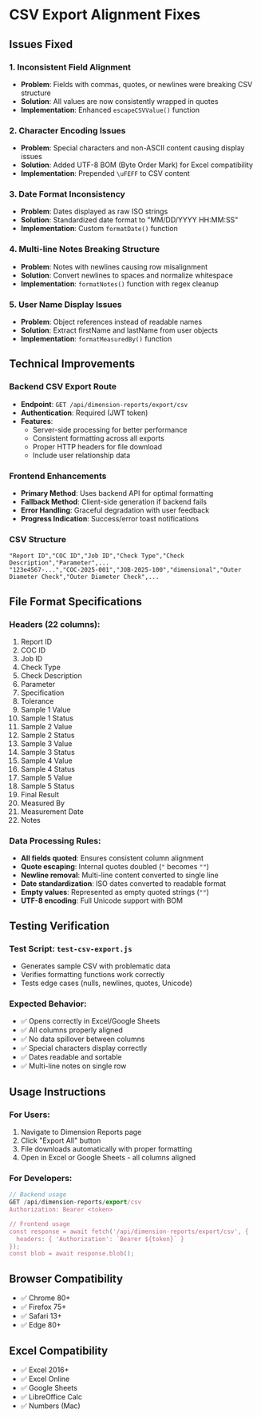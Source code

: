 # CSV Export Alignment Fixes

## Issues Fixed

### 1. **Inconsistent Field Alignment**
- **Problem**: Fields with commas, quotes, or newlines were breaking CSV structure
- **Solution**: All values are now consistently wrapped in quotes
- **Implementation**: Enhanced `escapeCSVValue()` function

### 2. **Character Encoding Issues**
- **Problem**: Special characters and non-ASCII content causing display issues
- **Solution**: Added UTF-8 BOM (Byte Order Mark) for Excel compatibility
- **Implementation**: Prepended `\uFEFF` to CSV content

### 3. **Date Format Inconsistency**
- **Problem**: Dates displayed as raw ISO strings
- **Solution**: Standardized date format to "MM/DD/YYYY HH:MM:SS"
- **Implementation**: Custom `formatDate()` function

### 4. **Multi-line Notes Breaking Structure**
- **Problem**: Notes with newlines causing row misalignment
- **Solution**: Convert newlines to spaces and normalize whitespace
- **Implementation**: `formatNotes()` function with regex cleanup

### 5. **User Name Display Issues**
- **Problem**: Object references instead of readable names
- **Solution**: Extract firstName and lastName from user objects
- **Implementation**: `formatMeasuredBy()` function

## Technical Improvements

### Backend CSV Export Route
- **Endpoint**: `GET /api/dimension-reports/export/csv`
- **Authentication**: Required (JWT token)
- **Features**:
  - Server-side processing for better performance
  - Consistent formatting across all exports
  - Proper HTTP headers for file download
  - Include user relationship data

### Frontend Enhancements
- **Primary Method**: Uses backend API for optimal formatting
- **Fallback Method**: Client-side generation if backend fails
- **Error Handling**: Graceful degradation with user feedback
- **Progress Indication**: Success/error toast notifications

### CSV Structure
```csv
"Report ID","COC ID","Job ID","Check Type","Check Description","Parameter",...
"123e4567-...","COC-2025-001","JOB-2025-100","dimensional","Outer Diameter Check","Outer Diameter Check",...
```

## File Format Specifications

### Headers (22 columns):
1. Report ID
2. COC ID
3. Job ID
4. Check Type
5. Check Description
6. Parameter
7. Specification
8. Tolerance
9. Sample 1 Value
10. Sample 1 Status
11. Sample 2 Value
12. Sample 2 Status
13. Sample 3 Value
14. Sample 3 Status
15. Sample 4 Value
16. Sample 4 Status
17. Sample 5 Value
18. Sample 5 Status
19. Final Result
20. Measured By
21. Measurement Date
22. Notes

### Data Processing Rules:
- **All fields quoted**: Ensures consistent column alignment
- **Quote escaping**: Internal quotes doubled (`"` becomes `""`)
- **Newline removal**: Multi-line content converted to single line
- **Date standardization**: ISO dates converted to readable format
- **Empty values**: Represented as empty quoted strings (`""`)
- **UTF-8 encoding**: Full Unicode support with BOM

## Testing Verification

### Test Script: `test-csv-export.js`
- Generates sample CSV with problematic data
- Verifies formatting functions work correctly
- Tests edge cases (nulls, newlines, quotes, Unicode)

### Expected Behavior:
- ✅ Opens correctly in Excel/Google Sheets
- ✅ All columns properly aligned
- ✅ No data spillover between columns
- ✅ Special characters display correctly
- ✅ Dates readable and sortable
- ✅ Multi-line notes on single row

## Usage Instructions

### For Users:
1. Navigate to Dimension Reports page
2. Click "Export All" button
3. File downloads automatically with proper formatting
4. Open in Excel or Google Sheets - all columns aligned

### For Developers:
```javascript
// Backend usage
GET /api/dimension-reports/export/csv
Authorization: Bearer <token>

// Frontend usage
const response = await fetch('/api/dimension-reports/export/csv', {
  headers: { 'Authorization': `Bearer ${token}` }
});
const blob = await response.blob();
```

## Browser Compatibility
- ✅ Chrome 80+
- ✅ Firefox 75+
- ✅ Safari 13+
- ✅ Edge 80+

## Excel Compatibility
- ✅ Excel 2016+
- ✅ Excel Online
- ✅ Google Sheets
- ✅ LibreOffice Calc
- ✅ Numbers (Mac)
